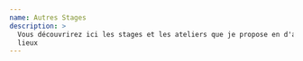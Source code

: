 ```yaml
---
name: Autres Stages
description: >
  Vous découvrirez ici les stages et les ateliers que je propose en d'autres
  lieux
---
```


